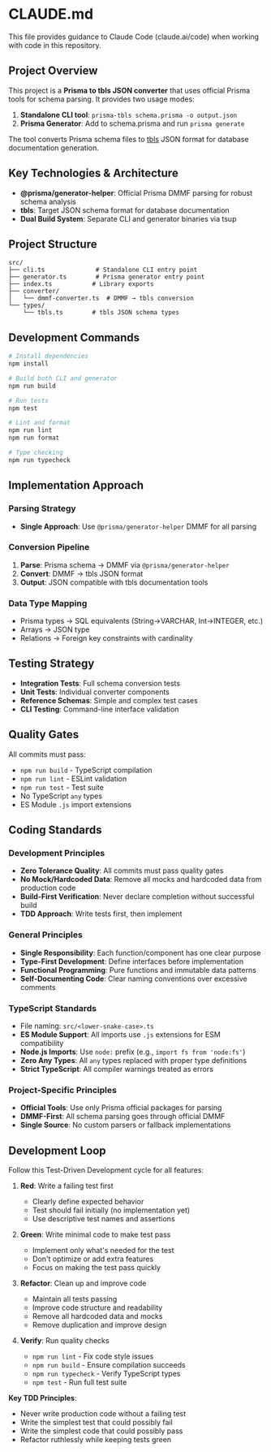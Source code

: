 # CLAUDE.md

This file provides guidance to Claude Code (claude.ai/code) when working with code in this repository.

## Project Overview

This project is a **Prisma to tbls JSON converter** that uses official Prisma tools for schema parsing. It provides two usage modes:
1. **Standalone CLI tool**: `prisma-tbls schema.prisma -o output.json`
2. **Prisma Generator**: Add to schema.prisma and run `prisma generate`

The tool converts Prisma schema files to [tbls](https://github.com/k1LoW/tbls) JSON format for database documentation generation.

## Key Technologies & Architecture

- **@prisma/generator-helper**: Official Prisma DMMF parsing for robust schema analysis
- **tbls**: Target JSON schema format for database documentation
- **Dual Build System**: Separate CLI and generator binaries via tsup

## Project Structure

```
src/
├── cli.ts              # Standalone CLI entry point
├── generator.ts        # Prisma generator entry point  
├── index.ts           # Library exports
├── converter/
│   └── dmmf-converter.ts  # DMMF → tbls conversion
└── types/
    └── tbls.ts        # tbls JSON schema types
```

## Development Commands

```bash
# Install dependencies
npm install

# Build both CLI and generator
npm run build

# Run tests
npm test

# Lint and format
npm run lint
npm run format

# Type checking
npm run typecheck
```

## Implementation Approach

### Parsing Strategy
- **Single Approach**: Use `@prisma/generator-helper` DMMF for all parsing

### Conversion Pipeline
1. **Parse**: Prisma schema → DMMF via `@prisma/generator-helper`
2. **Convert**: DMMF → tbls JSON format
3. **Output**: JSON compatible with tbls documentation tools

### Data Type Mapping
- Prisma types → SQL equivalents (String→VARCHAR, Int→INTEGER, etc.)
- Arrays → JSON type
- Relations → Foreign key constraints with cardinality

## Testing Strategy

- **Integration Tests**: Full schema conversion tests
- **Unit Tests**: Individual converter components
- **Reference Schemas**: Simple and complex test cases
- **CLI Testing**: Command-line interface validation

## Quality Gates

All commits must pass:
- `npm run build` - TypeScript compilation
- `npm run lint` - ESLint validation  
- `npm run test` - Test suite
- No TypeScript `any` types
- ES Module `.js` import extensions

## Coding Standards

### Development Principles
- **Zero Tolerance Quality**: All commits must pass quality gates
- **No Mock/Hardcoded Data**: Remove all mocks and hardcoded data from production code
- **Build-First Verification**: Never declare completion without successful build
- **TDD Approach**: Write tests first, then implement

### General Principles
- **Single Responsibility**: Each function/component has one clear purpose
- **Type-First Development**: Define interfaces before implementation
- **Functional Programming**: Pure functions and immutable data patterns
- **Self-Documenting Code**: Clear naming conventions over excessive comments

### TypeScript Standards
- File naming: `src/<lower-snake-case>.ts`
- **ES Module Support**: All imports use `.js` extensions for ESM compatibility
- **Node.js Imports**: Use `node:` prefix (e.g., `import fs from 'node:fs'`)
- **Zero Any Types**: All `any` types replaced with proper type definitions
- **Strict TypeScript**: All compiler warnings treated as errors

### Project-Specific Principles
- **Official Tools**: Use only Prisma official packages for parsing
- **DMMF-First**: All schema parsing goes through official DMMF
- **Single Source**: No custom parsers or fallback implementations

## Development Loop

Follow this Test-Driven Development cycle for all features:

1. **Red**: Write a failing test first
   - Clearly define expected behavior
   - Test should fail initially (no implementation yet)
   - Use descriptive test names and assertions

2. **Green**: Write minimal code to make test pass
   - Implement only what's needed for the test
   - Don't optimize or add extra features
   - Focus on making the test pass quickly

3. **Refactor**: Clean up and improve code
   - Maintain all tests passing
   - Improve code structure and readability
   - Remove all hardcoded data and mocks
   - Remove duplication and improve design

4. **Verify**: Run quality checks
   - `npm run lint` - Fix code style issues
   - `npm run build` - Ensure compilation succeeds
   - `npm run typecheck` - Verify TypeScript types
   - `npm test` - Run full test suite

**Key TDD Principles**:
- Never write production code without a failing test
- Write the simplest test that could possibly fail
- Write the simplest code that could possibly pass
- Refactor ruthlessly while keeping tests green